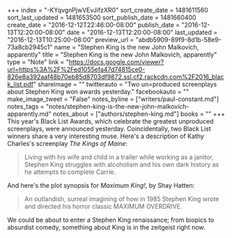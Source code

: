 +++
index = "-KYqvgnPjwVEvJifzXR0"
sort_create_date = 1481611560
sort_last_updated = 1481653500
sort_publish_date = 1481660400
create_date = "2016-12-12T22:46:00-08:00"
publish_date = "2016-12-13T12:20:00-08:00"
date = "2016-12-13T12:20:00-08:00"
last_updated = "2016-12-13T10:25:00-08:00"
preview_url = "abdb5909-89f9-8d1b-58e9-73a8cb2945c1"
name = "Stephen King is the new John Malkovich, apparently"
title = "Stephen King is the new John Malkovich, apparently"
type = "Note"
link = "https://docs.google.com/viewer?url=https%3A%2F%2Fed1055efa47d74815ce0-826e8a392aaf48b70eb85d8703df9872.ssl.cf2.rackcdn.com%2F2016_black_list.pdf"
shareimage = ""
twitterauto = "Two un=produced screenplays about Stephen King won awards yesterday."
facebookauto = ""
make_image_tweet = "False"
notes_byline = ["writers/paul-constant.md"]
notes_tags = "notes/stephen-king-is-the-new-john-malkovich-apparently.md"
notes_about = ["authors/stephen-king.md"]
books = ""
+++
This year's Black List Awards, which celebrate the greatest unproduced screenplays, were announced yesterday. Coincidentally, two Black List winners share a very interesting muse. Here's a description of Kathy Charles's screenplay *The Kings of Maine*:

<blockquote>Living with his wife and child in a trailer while working as a janitor, Stephen King struggles with alcoholism and his own dark history as he attempts to complete Carrie.</blockquote>

And here's the plot synopsis for *Maximum King!*, by Shay Hatten:

<blockquote>An outlandish, surreal imagining of how in 1985 Stephen King wrote and directed his horror classic MAXIMUM OVERDRIVE.</blockquote>

We could be about to enter a Stephen King renaissance; from biopics to absurdist comedy, something about King is in the zeitgeist right now. 
